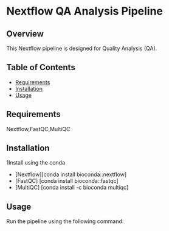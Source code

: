 # Nextflow QA Analysis Pipeline

## Overview
This Nextflow pipeline is designed for Quality Analysis (QA).
## Table of Contents
- [Requirements](#requirements)
- [Installation](#installation)
- [Usage](#usage)


## Requirements
Nextflow,FastQC,MultiQC

## Installation
1Install using the conda
- [Nextflow][conda install bioconda::nextflow]
- [FastQC] [conda install bioconda::fastqc]
- [MultiQC] [conda install -c bioconda multiqc]

## Usage
Run the pipeline using the following command:

```bash execute_pipeline.sh
